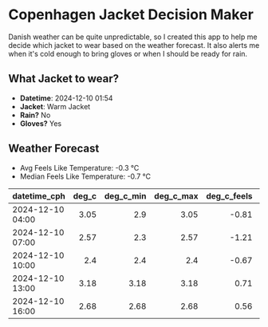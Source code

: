 
# Copenhagen Jacket Decision Maker

Danish weather can be quite unpredictable, so I created this app to help me decide which jacket to wear based on the weather forecast. 
It also alerts me when it's cold enough to bring gloves or when I should be ready for rain.

## What Jacket to wear?

- **Datetime**: 2024-12-10 01:54
- **Jacket**: Warm Jacket
- **Rain?** No
- **Gloves?** Yes

## Weather Forecast
- Avg Feels Like Temperature: -0.3 °C
- Median Feels Like Temperature: -0.7 °C

| datetime_cph     |   deg_c |   deg_c_min |   deg_c_max |   deg_c_feels | weather   | wind   | rain   |
|:-----------------|--------:|------------:|------------:|--------------:|:----------|:-------|:-------|
| 2024-12-10 04:00 |    3.05 |        2.9  |        3.05 |         -0.81 | Clouds    | Low    | None   |
| 2024-12-10 07:00 |    2.57 |        2.3  |        2.57 |         -1.21 | Clouds    | Low    | None   |
| 2024-12-10 10:00 |    2.4  |        2.4  |        2.4  |         -0.67 | Clouds    | Low    | None   |
| 2024-12-10 13:00 |    3.18 |        3.18 |        3.18 |          0.71 | Clouds    | Low    | None   |
| 2024-12-10 16:00 |    2.68 |        2.68 |        2.68 |          0.56 | Clouds    | Low    | None   |
        